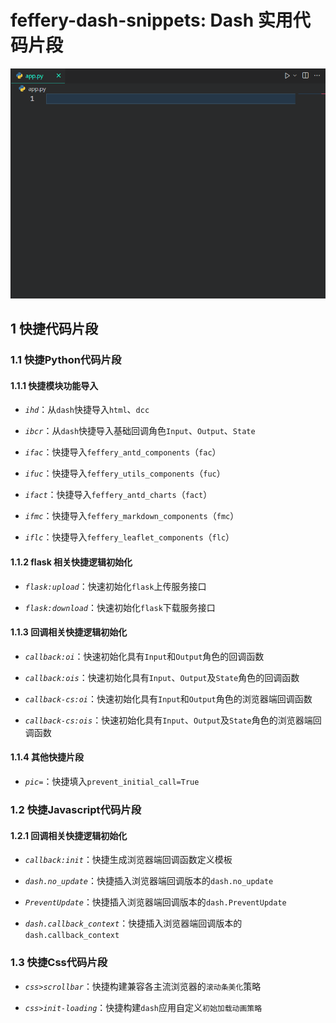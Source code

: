 # feffery-dash-snippets: Dash 实用代码片段

![](https://raw.githubusercontent.com/CNFeffery/feffery-dash-snippets/main/assets/demo.gif)

## 1 快捷代码片段

### 1.1 快捷Python代码片段

#### 1.1.1 快捷模块功能导入

- *`ihd`*：从`dash`快捷导入`html`、`dcc`

- *`ibcr`*：从`dash`快捷导入基础回调角色`Input`、`Output`、`State`

- *`ifac`*：快捷导入`feffery_antd_components`（`fac`）

- *`ifuc`*：快捷导入`feffery_utils_components`（`fuc`）

- *`ifact`*：快捷导入`feffery_antd_charts`（`fact`）

- *`ifmc`*：快捷导入`feffery_markdown_components`（`fmc`）

- *`iflc`*：快捷导入`feffery_leaflet_components`（`flc`）

#### 1.1.2 flask 相关快捷逻辑初始化

- *`flask:upload`*：快速初始化`flask`上传服务接口

- *`flask:download`*：快速初始化`flask`下载服务接口

#### 1.1.3 回调相关快捷逻辑初始化

- *`callback:oi`*：快速初始化具有`Input`和`Output`角色的回调函数

- *`callback:ois`*：快速初始化具有`Input`、`Output`及`State`角色的回调函数

- *`callback-cs:oi`*：快速初始化具有`Input`和`Output`角色的浏览器端回调函数

- *`callback-cs:ois`*：快速初始化具有`Input`、`Output`及`State`角色的浏览器端回调函数

#### 1.1.4 其他快捷片段

- *`pic=`*：快捷填入`prevent_initial_call=True`

### 1.2 快捷Javascript代码片段

#### 1.2.1 回调相关快捷逻辑初始化

- *`callback:init`*：快捷生成浏览器端回调函数定义模板

- *`dash.no_update`*：快捷插入浏览器端回调版本的`dash.no_update`

- *`PreventUpdate`*：快捷插入浏览器端回调版本的`dash.PreventUpdate`

- *`dash.callback_context`*：快捷插入浏览器端回调版本的`dash.callback_context`

### 1.3 快捷Css代码片段

- *`css>scrollbar`*：快捷构建兼容各主流浏览器的`滚动条美化`策略

- *`css>init-loading`*：快捷构建`dash`应用自定义`初始加载动画策略`